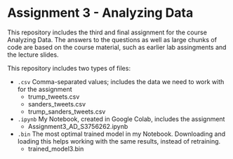 # Assignment 3 - Analyzing Data
This repository includes the third and final assignment for the course Analyzing Data. The answers to the questions as well as large chunks of code are based on the course material, such as earlier lab assingments and the lecture slides. 

This repository includes two types of files: 
- `.csv` Comma-separated values; includes the data we need to work with for the assignment
    - trump_tweets.csv
    - sanders_tweets.csv
    - trump_sanders_tweets.csv
- `.ipynb` My Notebook, created in Google Colab, includes the assignment
    - Assignment3_AD_S3756262.ipynb
- `.bin` The most optimal trained model in my Notebook. Downloading and loading this helps working with the same results, instead of retraining.
    - trained_model3.bin
